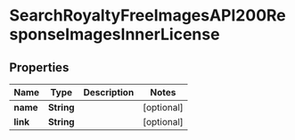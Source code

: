 

# SearchRoyaltyFreeImagesAPI200ResponseImagesInnerLicense


## Properties

| Name | Type | Description | Notes |
|------------ | ------------- | ------------- | -------------|
|**name** | **String** |  |  [optional] |
|**link** | **String** |  |  [optional] |




